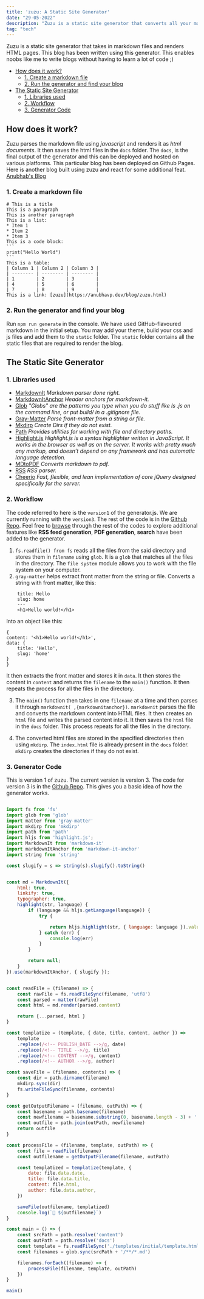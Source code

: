 ```yaml
---
title: 'zuzu: A Static Site Generator'
date: "29-05-2022"
description: "Zuzu is a static site generator that converts all your markdown files into static html pages. It uses Github-flavoured Markdown CSS and highlight.js to beautify code snippets."
tag: "tech"
---
```


Zuzu is a static site generator that takes in markdown files and renders HTML pages. This blog has been written using this generator. This enables noobs like me to write blogs without having to learn a lot of code ;)

- [How does it work?](#how-does-it-work)
  - [1. Create a markdown file](#1-create-a-markdown-file)
  - [2. Run the generator and find your blog](#2-run-the-generator-and-find-your-blog)
- [The Static Site Generator](#the-static-site-generator)
  - [1. Libraries used](#1-libraries-used)
  - [2. Workflow](#2-workflow)
  - [3. Generator Code](#3-generator-code)
  
## How does it work?

Zuzu parses the markdown file using *javascript* and renders it as *html documents*. It then saves the html files in the `docs` folder. The `docs`, is the final output of the generator and this can be deployed and hosted on various platforms. This particular blog has been deployed on Github Pages. Here is another blog built using zuzu and react for some additional feat. [Anubhab's Blog](https://anubhavp.dev/oldblog/)

### 1. Create a markdown file

    # This is a title
    This is a paragraph
    This is another paragraph
    This is a list:
    * Item 1
    * Item 2
    * Item 3
    This is a code block:
    ```
    print("Hello World")
    ```
    This is a table:
    | Column 1 | Column 2 | Column 3 |
    | -------- | -------- | -------- |
    | 1        | 2        | 3        |
    | 4        | 5        | 6        |
    | 7        | 8        | 9        |
    This is a link: [zuzu](https://anubhavp.dev/blog/zuzu.html)

### 2. Run the generator and find your blog

Run `npm run generate` in the console. We have used GitHub-flavoured markdown in the initial setup. You may add your theme, build your css and js files and add them to the `static` folder. The `static` folder contains all the static files that are required to render the blog.

## The Static Site Generator

### 1. Libraries used

- [MarkdownIt](https://www.npmjs.com/package/markdown-it) *Markdown parser done right.*
- [MarkdownItAnchor](https://www.npmjs.com/package/markdown-it-anchor) *Header anchors for markdown-it.*
- [Glob](https://www.npmjs.com/package/glob) *"Globs" are the patterns you type when you do stuff like ls .js on the command line, or put build/ in a .gitignore file.*
- [Gray-Matter](https://www.npmjs.com/package/gray-matter) *Parse front-matter from a string or file.*
- [Mkdirp](https://npmjs.com/package/mkdirp) *Create Dirs if they do not exist.*
- [Path](https://nodejs.org/api/path.html) *Provides utilities for working with file and directory paths.*
- [Highlight.js](https://highlightjs.org/) *Highlight.js is a syntax highlighter written in JavaScript. It works in the browser as well as on the server. It works with pretty much any markup, and doesn’t depend on any framework and has automatic language detection.*
- [MDtoPDF](https://www.npmjs.com/package/md-to-pdf) *Converts markdown to pdf.*
- [RSS](https://www.npmjs.com/package/rss) *RSS parser.*
- [Cheerio](https://www.npmjs.com/package/cheerio) *Fast, flexible, and lean implementation of core jQuery designed specifically for the server.*

### 2. Workflow

The code referred to here is the `version1` of the generator.js. We are currently running with the `version3`. The rest of the code is in the [Github Repo](https://github.com/fuzzymfx/zuzu). Feel free to [browse](https://github.com/fuzzymfx/zuzu) through the rest of the codes to explore additional features like **RSS feed generation**, **PDF generation**, **search** have been added to the generator.

1. `fs.readfile() from fs` reads all the files from the said directory and stores them in `filename` using `glob`. It is a `glob` that matches all the files in the directory. The `file system` module allows you to work with the file system on your computer.
1. `gray-matter` helps extract front matter from the string or file.
Converts a string with front matter, like this:

```
    title: Hello
    slug: home
    ---
    <h1>Hello world!</h1>
```

Into an object like this:

    {
    content: '<h1>Hello world!</h1>',
    data: { 
        title: 'Hello', 
        slug: 'home' 
    }
    }

 It then extracts the front matter and stores it in `data`. It then stores the content in `content` and returns the `filename` to the `main()` function. It then repeats the process for all the files in the directory.

3. The `main()` function then takes in one `filename` at a time and then parses it through `markdownit( ,{markdownitanchor})`. `markdownit` parses the file and converts the markdown content into HTML files. It then creates an `html` file and writes the parsed content into it. It then saves the `html` file in the `docs` folder. This process repeats for all the files in the directory.

4. The converted html files are stored in the specified directories then using `mkdirp`. The `index.html` file is already present in the `docs` folder. `mkdirp` creates the directories if they do not exist.

### 3. Generator Code

This is version 1 of zuzu. The current version is version 3. The code for version 3 is in the [Github Repo](https://github.com/fuzzymfx/zuzu). This gives you a basic idea of how the generator works.

```js

import fs from 'fs'
import glob from 'glob'
import matter from 'gray-matter'
import mkdirp from 'mkdirp'
import path from 'path'
import hljs from 'highlight.js';
import MarkdownIt from 'markdown-it'
import markdownItAnchor from 'markdown-it-anchor'
import string from 'string'

const slugify = s => string(s).slugify().toString()


const md = MarkdownIt({
    html: true,
    linkify: true,
    typographer: true,
    highlight(str, language) {
        if (language && hljs.getLanguage(language)) {
            try {

                return hljs.highlight(str, { language: language }).value;
            } catch (err) {
                console.log(err)
            }
        }

        return null;
    }
}).use(markdownItAnchor, { slugify });


const readFile = (filename) => {
    const rawFile = fs.readFileSync(filename, 'utf8')
    const parsed = matter(rawFile)
    const html = md.render(parsed.content)

    return {...parsed, html }
}

const templatize = (template, { date, title, content, author }) =>
    template
    .replace(/<!-- PUBLISH_DATE -->/g, date)
    .replace(/<!-- TITLE -->/g, title)
    .replace(/<!-- CONTENT -->/g, content)
    .replace(/<!-- AUTHOR -->/g, author)

const saveFile = (filename, contents) => {
    const dir = path.dirname(filename)
    mkdirp.sync(dir)
    fs.writeFileSync(filename, contents)
}

const getOutputFilename = (filename, outPath) => {
    const basename = path.basename(filename)
    const newfilename = basename.substring(0, basename.length - 3) + '.html'
    const outfile = path.join(outPath, newfilename)
    return outfile
}

const processFile = (filename, template, outPath) => {
    const file = readFile(filename)
    const outfilename = getOutputFilename(filename, outPath)

    const templatized = templatize(template, {
        date: file.data.date,
        title: file.data.title,
        content: file.html,
        author: file.data.author,
    })

    saveFile(outfilename, templatized)
    console.log(`📝 ${outfilename}`)
}

const main = () => {
    const srcPath = path.resolve('content')
    const outPath = path.resolve('docs')
    const template = fs.readFileSync('./templates/initial/template.html', 'utf8')
    const filenames = glob.sync(srcPath + '/**/*.md')

    filenames.forEach((filename) => {
        processFile(filename, template, outPath)
    })
}

main()

```
